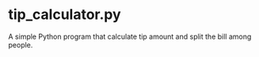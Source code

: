 # tip_calculator.py
A simple Python program that calculate tip amount and split the bill among people.
